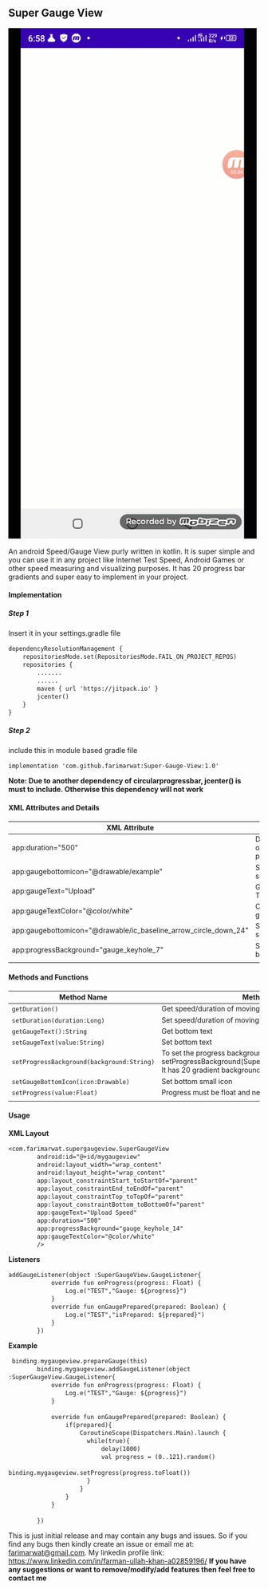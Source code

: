 
## Super Gauge View
![Demo](demo.gif)

An android Speed/Gauge View purly written in kotlin. It is super simple and you can use it in any project like Internet Test Speed, Android Games or other speed measuring and visualizing purposes.
It has 20 progress bar gradients and super easy to implement in your project.
#### Implementation
##### Step 1
Insert it in your settings.gradle file
```
dependencyResolutionManagement {
    repositoriesMode.set(RepositoriesMode.FAIL_ON_PROJECT_REPOS)
    repositories {
        .......
        ......
        maven { url 'https://jitpack.io' }
        jcenter()
    }
}
```
##### Step 2
include this in module based gradle file
```
implementation 'com.github.farimarwat:Super-Gauge-View:1.0'
```
**Note: Due to another dependency of circularprogressbar, jcenter() is must to include. Otherwise this dependency will not work**

#### XML Attributes and Details
| XML Attribute  |details   |
| ------------ | ------------ |
|  app:duration="500" | Duration(Speed) of moving progress   |
|  app:gaugebottomicon="@drawable/example" |  Set bottom small icon |
| app:gaugeText="Upload"  |  Gauge View Text |
| app:gaugeTextColor="@color/white" | Change bottom gauge text color  |
| app:gaugebottomicon="@drawable/ic_baseline_arrow_circle_down_24" |  Set bottom small icon  |
| app:progressBackground="gauge_keyhole_7" |  Setting progress background |
|  |   |

#### Methods and Functions
|  Method Name | Method Details   |
| ------------ | ------------ |
| `getDuration()`  | Get speed/duration of moving progress   |
| `setDuration(duration:Long)`  |  Set speed/duration of moving progress |
|  `getGaugeText():String` | Get bottom text   |
| `setGaugeText(value:String)`  | Set bottom text   |
|  `setProgressBackground(background:String)` | To set the progress background e.g. setProgressBackground(SuperGaugeView.GAUGE_KEYHOLE_1). It has 20 gradient backgrounds  |
| `setGaugeBottomIcon(icon:Drawable)`  | Set bottom small icon  |
| `setProgress(value:Float)`  | Progress must be float and needle will be only rotate up to 120  |
|   |   |

#### Usage
**XML Layout**
```
<com.farimarwat.supergaugeview.SuperGaugeView
        android:id="@+id/mygaugeview"
        android:layout_width="wrap_content"
        android:layout_height="wrap_content"
        app:layout_constraintStart_toStartOf="parent"
        app:layout_constraintEnd_toEndOf="parent"
        app:layout_constraintTop_toTopOf="parent"
        app:layout_constraintBottom_toBottomOf="parent"
        app:gaugeText="Upload Speed"
        app:duration="500"
        app:progressBackground="gauge_keyhole_14"
        app:gaugeTextColor="@color/white"
        />
```
**Listeners**
```
addGaugeListener(object :SuperGaugeView.GaugeListener{
            override fun onProgress(progress: Float) {
                Log.e("TEST","Gauge: ${progress}")
            }
			override fun onGaugePrepared(prepared: Boolean) {
                Log.e("TEST","isPrepared: ${prepared}")
            }
        })
```
**Example**
```
 binding.mygaugeview.prepareGauge(this)
        binding.mygaugeview.addGaugeListener(object :SuperGaugeView.GaugeListener{
            override fun onProgress(progress: Float) {
                Log.e("TEST","Gauge: ${progress}")
            }

            override fun onGaugePrepared(prepared: Boolean) {
                if(prepared){
                    CoroutineScope(Dispatchers.Main).launch {
                      while(true){
                          delay(1000)
                          val progress = (0..121).random()
                          binding.mygaugeview.setProgress(progress.toFloat())
                      }
                    }
                }
            }

        })
```

This is just initial release and may contain any bugs and issues. So if you find any bugs then kindly create an issue or email me at: farimarwat@gmail.com.
My linkedin profile link: https://www.linkedin.com/in/farman-ullah-khan-a02859196/
**If you have any suggestions or want to remove/modify/add features then feel free to contact me**
